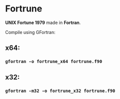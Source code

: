 # Fortrune

**UNIX Fortune 1979** made in **Fortran**.

Compile using GFortran:

## x64:
### `gfortran -o fortrune_x64 fortrune.f90`

## x32:
### `gfortran -m32 -o fortrune_x32 fortrune.f90`
